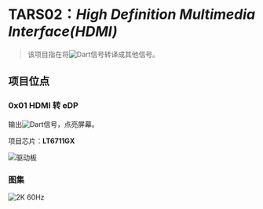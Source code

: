 # TARS02：*High Definition Multimedia Interface(HDMI)*

> 该项目指在将![Dart](https://img.shields.io/badge/-HDMI-green?style-flat--square)信号转译成其他信号。


## 项目位点
### 0x01 HDMI 转 eDP
输出![Dart](https://img.shields.io/badge/-eDP-blue?style-flat--square)信号，点亮屏幕。

项目芯片：**LT6711GX**

![驱动板](https://image.lceda.cn/pullimage/qi96RS1NmqeZUuzhmEMV0hJEOFH5FT5PQCM3hBw5.jpeg)

### 图集

![2K 60Hz](https://image.lceda.cn/pullimage/psG9HALaztWcnqBNwx5ZBt0Bc5MH3WrWWvmZ1kNW.jpeg)

